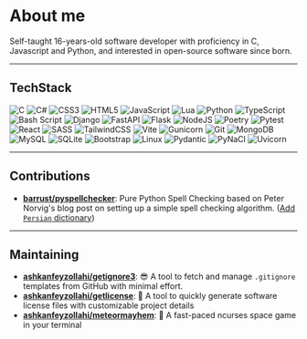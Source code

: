 # About me

Self-taught 16-years-old software developer with proficiency in C, Javascript and Python, and interested in open-source software since born.

---

## TechStack

![C](https://img.shields.io/badge/c-black?style=for-the-badge&logo=c&logoColor=white)
![C#](https://img.shields.io/badge/c%23-black?style=for-the-badge&logo=csharp&logoColor=white)
![CSS3](https://img.shields.io/badge/css3-black?style=for-the-badge&logo=css3&logoColor=white)
![HTML5](https://img.shields.io/badge/html5-black?style=for-the-badge&logo=html5&logoColor=white)
![JavaScript](https://img.shields.io/badge/javascript-black?style=for-the-badge&logo=javascript&logoColor=white)
![Lua](https://img.shields.io/badge/lua-black?style=for-the-badge&logo=lua&logoColor=white)
![Python](https://img.shields.io/badge/python-black?style=for-the-badge&logo=python&logoColor=white)
![TypeScript](https://img.shields.io/badge/typescript-black?style=for-the-badge&logo=typescript&logoColor=white)
![Bash Script](https://img.shields.io/badge/bash_script-black?style=for-the-badge&logo=gnu-bash&logoColor=white)
![Django](https://img.shields.io/badge/django-black?style=for-the-badge&logo=django&logoColor=white)
![FastAPI](https://img.shields.io/badge/FastAPI-black?style=for-the-badge&logo=fastapi&logoColor=white)
![Flask](https://img.shields.io/badge/flask-black?style=for-the-badge&logo=flask&logoColor=white)
![NodeJS](https://img.shields.io/badge/node.js-black?style=for-the-badge&logo=node.js&logoColor=white)
![Poetry](https://img.shields.io/badge/Poetry-black?style=for-the-badge&logo=poetry&logoColor=white)
![Pytest](https://img.shields.io/badge/pytest-black?style=for-the-badge&logo=pytest&logoColor=white)
![React](https://img.shields.io/badge/react-black?style=for-the-badge&logo=react&logoColor=white)
![SASS](https://img.shields.io/badge/SASS-black?style=for-the-badge&logo=SASS&logoColor=white)
![TailwindCSS](https://img.shields.io/badge/tailwindcss-black?style=for-the-badge&logo=tailwind-css&logoColor=white)
![Vite](https://img.shields.io/badge/vite-black?style=for-the-badge&logo=vite&logoColor=white)
![Gunicorn](https://img.shields.io/badge/gunicorn-black?style=for-the-badge&logo=gunicorn&logoColor=white)
![Git](https://img.shields.io/badge/git-black?style=for-the-badge&logo=git&logoColor=white)
![MongoDB](https://img.shields.io/badge/MongoDB-black?style=for-the-badge&logo=mongodb&logoColor=white)
![MySQL](https://img.shields.io/badge/mysql-black?style=for-the-badge&logo=mysql&logoColor=white)
![SQLite](https://img.shields.io/badge/sqlite-black?style=for-the-badge&logo=sqlite&logoColor=white)
![Bootstrap](https://img.shields.io/badge/Bootsrap-black?style=for-the-badge&logo=bootstrap&logoColor=white)
![Linux](https://img.shields.io/badge/Linux-black?style=for-the-badge&logo=linux&logoColor=white)
![Pydantic](https://img.shields.io/badge/Pydantic-black?style=for-the-badge&logo=pydantic&logoColor=white)
![PyNaCl](https://img.shields.io/badge/PyNaCl-black?style=for-the-badge&logo=pypi&logoColor=white)
![Uvicorn](https://img.shields.io/badge/Uvicorn-black?style=for-the-badge&logo=pypi&logoColor=white)

---

## Contributions

- [**barrust/pyspellchecker**](https://github.com/barrust/pyspellchecker): Pure Python Spell Checking based on Peter Norvig's blog post on setting up a simple spell checking algorithm. ([Add `Persian` dictionary](https://github.com/barrust/pyspellchecker/pull/181))

---

## Maintaining

- [**ashkanfeyzollahi/getignore3**](https://github.com/ashkanfeyzollahi/getignore3): 😎 A tool to fetch and manage `.gitignore` templates from GitHub with minimal effort.
- [**ashkanfeyzollahi/getlicense**](https://github.com/ashkanfeyzollahi/getlicense): 📖 A tool to quickly generate software license files with customizable project details
- [**ashkanfeyzollahi/meteormayhem**](https://github.com/ashkanfeyzollahi/meteormayhem): 🚀 A fast-paced ncurses space game in your terminal
